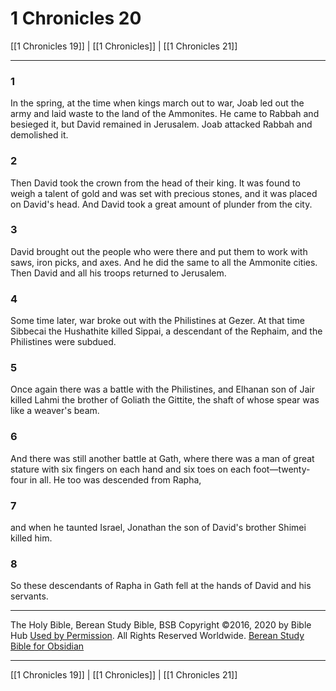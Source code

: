 # 1 Chronicles 20

[[1 Chronicles 19]] | [[1 Chronicles]] | [[1 Chronicles 21]]

---

### 1
In the spring, at the time when kings march out to war, Joab led out the army and laid waste to the land of the Ammonites. He came to Rabbah and besieged it, but David remained in Jerusalem. Joab attacked Rabbah and demolished it.

### 2
Then David took the crown from the head of their king. It was found to weigh a talent of gold and was set with precious stones, and it was placed on David's head. And David took a great amount of plunder from the city.

### 3
David brought out the people who were there and put them to work with saws, iron picks, and axes. And he did the same to all the Ammonite cities. Then David and all his troops returned to Jerusalem.

### 4
Some time later, war broke out with the Philistines at Gezer. At that time Sibbecai the Hushathite killed Sippai, a descendant of the Rephaim, and the Philistines were subdued.

### 5
Once again there was a battle with the Philistines, and Elhanan son of Jair killed Lahmi the brother of Goliath the Gittite, the shaft of whose spear was like a weaver's beam.

### 6
And there was still another battle at Gath, where there was a man of great stature with six fingers on each hand and six toes on each foot—twenty-four in all. He too was descended from Rapha,

### 7
and when he taunted Israel, Jonathan the son of David's brother Shimei killed him.

### 8
So these descendants of Rapha in Gath fell at the hands of David and his servants.

---

The Holy Bible, Berean Study Bible, BSB
Copyright ©2016, 2020 by Bible Hub
[Used by Permission](https://berean.bible/terms.htm). All Rights Reserved Worldwide.
[Berean Study Bible for Obsidian](https://github.com/gapmiss/berean-study-bible-for-obsidian)

---

[[1 Chronicles 19]] | [[1 Chronicles]] | [[1 Chronicles 21]]

